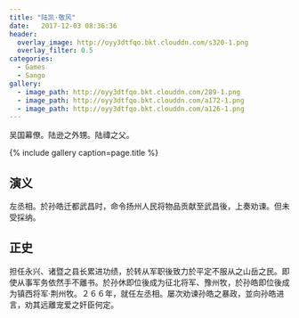 ```yaml
---
title: "陆凯·敬风"
date:   2017-12-03 08:36:36
header:
  overlay_image: http://oyy3dtfqo.bkt.clouddn.com/s320-1.png
  overlay_filter: 0.5
categories:
  - Games
  - Sango
gallery:
  - image_path: http://oyy3dtfqo.bkt.clouddn.com/289-1.png
  - image_path: http://oyy3dtfqo.bkt.clouddn.com/a172-1.png
  - image_path: http://oyy3dtfqo.bkt.clouddn.com/a126-1.png
---
```


吴国幕僚。陆逊之外甥。陆禕之父。

{% include gallery caption=page.title %}

## 演义

左丞相。於孙皓迁都武昌时，命令扬州人民将物品贡献至武昌後，上奏劝谏。但未受採纳。

## 正史

担任永兴、诸暨之县长累进功绩，於转从军职後致力於平定不服从之山岳之民。即使从事军务依然手不離书。於孙休即位後成为征北将军、豫州牧，於孙皓即位後成为镇西将军·荆州牧。２６６年，就任左丞相。屡次劝谏孙皓之暴政，並向孙皓进言，劝其远離宠爱之奸臣何定。